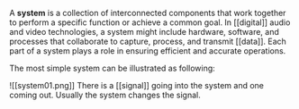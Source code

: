 A **system** is a collection of interconnected components that work together to perform a specific function or achieve a common goal. In [[digital]] audio and video technologies, a system might include hardware, software, and processes that collaborate to capture, process, and transmit [[data]]. Each part of a system plays a role in ensuring efficient and accurate operations.

The most simple system can be illustrated as following:

![[system01.png]]
There is a [[signal]] going into the system and one coming out. Usually the system changes the signal. 
